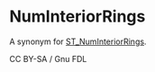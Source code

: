 
# NumInteriorRings

A synonym for [ST_NumInteriorRings](st_numinteriorrings.md).


CC BY-SA / Gnu FDL

